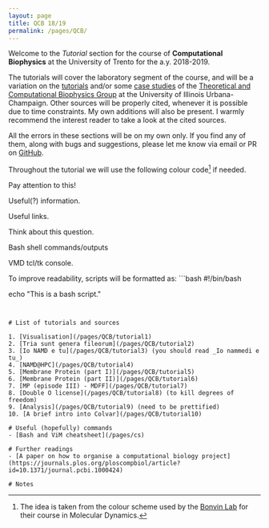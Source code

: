 ```yaml
---
layout: page
title: QCB 18/19
permalink: /pages/QCB/
---
```


Welcome to the *Tutorial* section for the course of **Computational Biophysics** at the University of Trento for the a.y. 2018-2019.

The tutorials will cover the laboratory segment of the course, and will be a variation on the [tutorials](https://www.ks.uiuc.edu/Training/Tutorials/) and/or
some [case studies](https://www.ks.uiuc.edu/Training/CaseStudies/) of the [Theoretical and Computational Biophysics Group](https://www.ks.uiuc.edu/) at the
University of Illinois Urbana-Champaign. Other sources will be properly cited, whenever it is possible due to time constraints. My own additions will also be present.
I warmly recommend the interest reader to take a look at the cited sources.

All the errors in these sections will be on my own only. If you find any of them, along with bugs and suggestions, please let me know via email or PR on [GitHub](https://github.com/GianFree/gianfree.github.io).

Throughout the tutorial we will use the following colour code[^1] if needed.

[^1]: The idea is taken from the colour scheme used by the [Bonvin Lab](http://www.bonvinlab.org/education/molmod/) for their course in Molecular Dynamics.

<p class="prompt prompt-attention"> Pay attention to this!</p>
<p class="prompt prompt-info"> Useful(?) information. </p>
<p class="prompt prompt-link"> Useful links. </p>
<p class="prompt prompt-question"> Think about this question. </p>
<p class="prompt prompt-shell"> Bash shell commands/outputs</p>
<p class="prompt prompt-tk"> VMD tcl/tk console.</p>
To improve readability, scripts will be formatted as:
```bash
#!/bin/bash

echo "This is a bash script."
```


# List of tutorials and sources

1. [Visualisation](/pages/QCB/tutorial1)
2. [Tria sunt genera fileorum](/pages/QCB/tutorial2)
3. [Io NAMD e tu](/pages/QCB/tutorial3) (you should read _Io nammedi e tu_)
4. [NAMD@HPC](/pages/QCB/tutorial4)
5. [Membrane Protein (part I)](/pages/QCB/tutorial5)
6. [Membrane Protein (part II)](/pages/QCB/tutorial6)
7. [MP (episode III) - MDFF](/pages/QCB/tutorial7)
8. [Double O license](/pages/QCB/tutorial8) (to kill degrees of freedom)
9. [Analysis](/pages/QCB/tutorial9) (need to be prettified)
10. [A brief intro into Colvar](/pages/QCB/tutorial10)

# Useful (hopefully) commands
- [Bash and ViM cheatsheet](/pages/cs)

# Further readings
- [A paper on how to organise a computational biology project](https://journals.plos.org/ploscompbiol/article?id=10.1371/journal.pcbi.1000424)

# Notes
